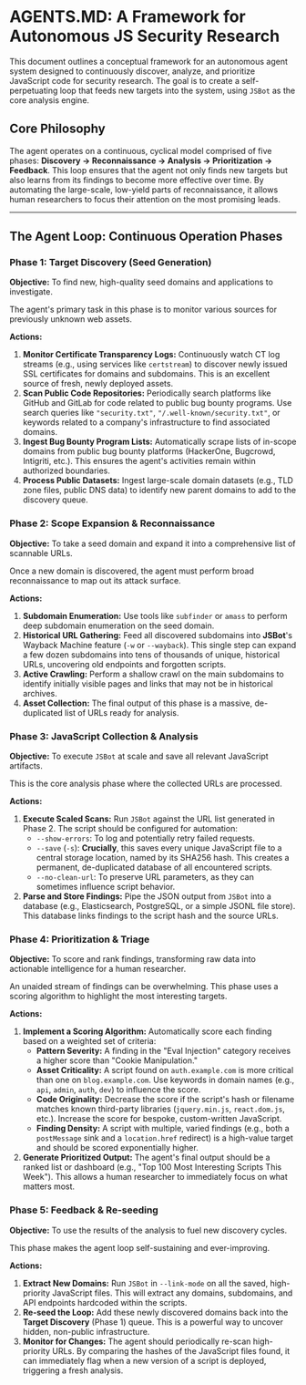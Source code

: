 # AGENTS.MD: A Framework for Autonomous JS Security Research

This document outlines a conceptual framework for an autonomous agent system designed to continuously discover, analyze, and prioritize JavaScript code for security research. The goal is to create a self-perpetuating loop that feeds new targets into the system, using `JSBot` as the core analysis engine.

## Core Philosophy

The agent operates on a continuous, cyclical model comprised of five phases: **Discovery -> Reconnaissance -> Analysis -> Prioritization -> Feedback**. This loop ensures that the agent not only finds new targets but also learns from its findings to become more effective over time. By automating the large-scale, low-yield parts of reconnaissance, it allows human researchers to focus their attention on the most promising leads.



---

## The Agent Loop: Continuous Operation Phases

### Phase 1: Target Discovery (Seed Generation)

**Objective:** To find new, high-quality seed domains and applications to investigate.

The agent's primary task in this phase is to monitor various sources for previously unknown web assets.

**Actions:**

1.  **Monitor Certificate Transparency Logs:** Continuously watch CT log streams (e.g., using services like `certstream`) to discover newly issued SSL certificates for domains and subdomains. This is an excellent source of fresh, newly deployed assets.
2.  **Scan Public Code Repositories:** Periodically search platforms like GitHub and GitLab for code related to public bug bounty programs. Use search queries like `"security.txt"`, `"/.well-known/security.txt"`, or keywords related to a company's infrastructure to find associated domains.
3.  **Ingest Bug Bounty Program Lists:** Automatically scrape lists of in-scope domains from public bug bounty platforms (HackerOne, Bugcrowd, Intigriti, etc.). This ensures the agent's activities remain within authorized boundaries.
4.  **Process Public Datasets:** Ingest large-scale domain datasets (e.g., TLD zone files, public DNS data) to identify new parent domains to add to the discovery queue.

### Phase 2: Scope Expansion & Reconnaissance

**Objective:** To take a seed domain and expand it into a comprehensive list of scannable URLs.

Once a new domain is discovered, the agent must perform broad reconnaissance to map out its attack surface.

**Actions:**

1.  **Subdomain Enumeration:** Use tools like `subfinder` or `amass` to perform deep subdomain enumeration on the seed domain.
2.  **Historical URL Gathering:** Feed all discovered subdomains into **JSBot**'s Wayback Machine feature (`-w` or `--wayback`). This single step can expand a few dozen subdomains into tens of thousands of unique, historical URLs, uncovering old endpoints and forgotten scripts.
3.  **Active Crawling:** Perform a shallow crawl on the main subdomains to identify initially visible pages and links that may not be in historical archives.
4.  **Asset Collection:** The final output of this phase is a massive, de-duplicated list of URLs ready for analysis.

### Phase 3: JavaScript Collection & Analysis

**Objective:** To execute `JSBot` at scale and save all relevant JavaScript artifacts.

This is the core analysis phase where the collected URLs are processed.

**Actions:**

1.  **Execute Scaled Scans:** Run `JSBot` against the URL list generated in Phase 2. The script should be configured for automation:
    *   `--show-errors`: To log and potentially retry failed requests.
    *   `--save` (`-s`): **Crucially**, this saves every unique JavaScript file to a central storage location, named by its SHA256 hash. This creates a permanent, de-duplicated database of all encountered scripts.
    *   `--no-clean-url`: To preserve URL parameters, as they can sometimes influence script behavior.
2.  **Parse and Store Findings:** Pipe the JSON output from `JSBot` into a database (e.g., Elasticsearch, PostgreSQL, or a simple JSONL file store). This database links findings to the script hash and the source URLs.

### Phase 4: Prioritization & Triage

**Objective:** To score and rank findings, transforming raw data into actionable intelligence for a human researcher.

An unaided stream of findings can be overwhelming. This phase uses a scoring algorithm to highlight the most interesting targets.

**Actions:**

1.  **Implement a Scoring Algorithm:** Automatically score each finding based on a weighted set of criteria:
    *   **Pattern Severity:** A finding in the "Eval Injection" category receives a higher score than "Cookie Manipulation."
    *   **Asset Criticality:** A script found on `auth.example.com` is more critical than one on `blog.example.com`. Use keywords in domain names (e.g., `api`, `admin`, `auth`, `dev`) to influence the score.
    *   **Code Originality:** Decrease the score if the script's hash or filename matches known third-party libraries (`jquery.min.js`, `react.dom.js`, etc.). Increase the score for bespoke, custom-written JavaScript.
    *   **Finding Density:** A script with multiple, varied findings (e.g., both a `postMessage` sink and a `location.href` redirect) is a high-value target and should be scored exponentially higher.
2.  **Generate Prioritized Output:** The agent's final output should be a ranked list or dashboard (e.g., "Top 100 Most Interesting Scripts This Week"). This allows a human researcher to immediately focus on what matters most.

### Phase 5: Feedback & Re-seeding

**Objective:** To use the results of the analysis to fuel new discovery cycles.

This phase makes the agent loop self-sustaining and ever-improving.

**Actions:**

1.  **Extract New Domains:** Run `JSBot` in `--link-mode` on all the saved, high-priority JavaScript files. This will extract any domains, subdomains, and API endpoints hardcoded within the scripts.
2.  **Re-seed the Loop:** Add these newly discovered domains back into the **Target Discovery** (Phase 1) queue. This is a powerful way to uncover hidden, non-public infrastructure.
3.  **Monitor for Changes:** The agent should periodically re-scan high-priority URLs. By comparing the hashes of the JavaScript files found, it can immediately flag when a new version of a script is deployed, triggering a fresh analysis.
